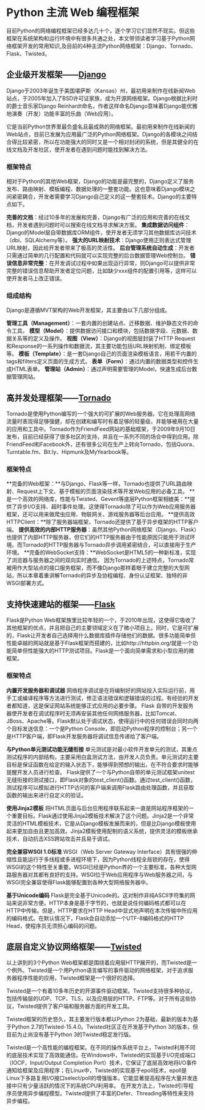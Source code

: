 # Python 主流 Web 编程框架

目前Python的网络编程框架已经多达几十个，逐个学习它们显然不现实。但这些框架在系统架构和运行环境中有很多共通之处，本文带领读者学习基于Python网络框架开发的常用知识,及目前的4种主流Python网络框架：Django、Tornado、Flask、Twisted。

## 企业级开发框架——[Django](https://www.djangoproject.com)

Django于2003年诞生于美国堪萨斯（Kansas）州，最初用来制作在线新闻Web站点，于2005年加入了BSD许可证家族，成为开源网络框架。Django根据比利时的爵士音乐家Django Reinhardt命名，作者这样命名Django意味着Django能优雅地演奏（开发）功能丰富的乐曲（Web应用）。

它是当前Python世界里最负盛名且最成熟的网络框架。最初用来制作在线新闻的Web站点，目前已发展为应用最广泛的Python网络框架。Django的各模块之间结合得比较紧密，所以在功能强大的同时又是一个相对封闭的系统，但是其健全的在线文档及开发社区，使开发者在遇到问题时能找到解决方法。

### 框架特点

相对于Python的其他Web框架，Django的功能是最完整的，Django定义了服务发布、路由映射、模板编程、数据处理的一整套功能。这也意味着Django模块之间紧密耦合，开发者需要学习Django自己定义的这一整套技术。Django的主要特点如下。

**完善的文档**：经过10多年的发展和完善，Django有广泛的应用和完善的在线文档，开发者遇到问题时可以搜索在线文档寻求解决方案。
**集成数据访问组件**：Django的Model层自带数据库ORM组件，使开发者无须学习其他数据库访问技术（dbi、SQLAlchemy等）。
**强大的URL映射技术**：Django使用正则表达式管理URL映射，因此给开发者带来了极高的灵活性。
**后台管理系统自动生成**：开发者只需通过简单的几行配置和代码就可以实现完整的后台数据管理Web控制台。
**错误信息非常完整**：在开发调试过程中如果出现运行异常，则Django可以提供非常完整的错误信息帮助开发者定位问题，比如缺少xxx组件的配置引用等，这样可以使开发者马上改正错误。

### 组成结构

Django是遵循MVT架构的Web开发框架，其主要由以下几部分组成。

**管理工具（Management）**：一套内置的创建站点、迁移数据、维护静态文件的命令工具。
**模型（Model）**：提供数据访问接口和模块，包括数据字段、元数据、数据关系等的定义及操作。
**视图（View）**：Django的视图层封装了HTTP Request和Response的一系列操作和数据流，其主要功能包括URL映射机制、绑定模板等。
**模板（Template）**：是一套Django自己的页面渲染模板语言，用若干内置的tags和filters定义页面的生成方式。
**表单（Form）**：通过内置的数据类型和控件生成HTML表单。
**管理站（Admin）**：通过声明需要管理的Model，快速生成后台数据管理网站。



## 高并发处理框架——[Tornado](https://tornado-zh-cn.readthedocs.io/zh_CN/latest/)

Tornado是使用Python编写的一个强大的可扩展的Web服务器。它在处理高网络流量时表现得足够强健，却在创建和编写时有着足够的轻量级，并能够被用在大量的应用和工具中。Tornado作为FriendFeed网站的基础框架，于2009年9月10日发布，目前已经获得了很多社区的支持，并且在一系列不同的场合中得到应用。除FriendFeed和Facebook外，还有很多公司在生产上转向Tornado，包括Quora、Turntable.fm、Bit.ly、Hipmunk及MyYearbook等。

### 框架特点

**完备的Web框架：**与Django、Flask等一样，Tornado也提供了URL路由映射、Request上下文、基于模板的页面渲染技术等开发Web应用的必备工具。
**是一个高效的网络库，性能与Twisted、Gevent等底层Python框架相媲美：**提供了异步I/O支持、超时事件处理。这使得Tornado除了可以作为Web应用服务器框架，还可以用来做爬虫应用、物联网关、游戏服务器等后台应用。
**提供高效HTTPClient：**除了服务器端框架，Tornado还提供了基于异步框架的HTTP客户端。
**提供高效的内部HTTP服务器**：虽然其他Python网络框架（Django、Flask）也提供了内部HTTP服务器，但它们的HTTP服务器由于性能原因只能用于测试环境。而Tornado的HTTP服务器与Tornado异步调用紧密结合，可以直接用于生产环境。
**完备的WebSocket支持：**WebSocket是HTML5的一种新标准，实现了浏览器与服务器之间的双向实时通信。
因为Tornado的上述特点，Tornado常被用作大型站点的接口服务框架，而不像Django那样着眼于建立完整的大型网站，所以本章着重讲解Tornado的异步及协程编程、身份认证框架、独特的非WSGI部署方式。



## 支持快速建站的框架——[Flask](https://dormousehole.readthedocs.io/en/latest/)

Flask是Python Web框架族里比较年轻的一个，于2010年出现，这使得它吸收了其他框架的优点，并且把自己的主要领域定义在了微小项目上。同时，它是可扩展的，Flask让开发者自己选择用什么数据库插件存储他们的数据。很多功能简单但性能卓越的网站就是基于Flask框架而搭建的，比如http://httpbin.org/就是一个功能简单但性能强大的HTTP测试项目。Flask是一个面向简单需求和小型应用的微框架。

### 框架特点

**内置开发服务器和调试器**
网络程序调试是在将编制好的网站投入实际运行前，用手工或编译程序等方法进行测试，修正语法错误和逻辑错误的过程。有经验的开发者都知道，这是保证网站系统能够正式应用的必要步骤。
Flask 自带的开发服务器使开发者在调试程序时无须再安装其他任何网络服务器，比如Tomcat、JBoss、Apache等。Flask默认处于调试状态，使得运行中的任何错误会同时向两个目标发送信息：一个是Python Console，即启动Python程序的控制台；另一个是HTTP客户端，即Flask开发服务器将调试信息传递给了客户端。

**与Python单元测试功能无缝衔接**
单元测试是对最小软件开发单元的测试，其重点测试程序的内部结构，主要采用白盒测试方法，由开发人员负责。单元测试的主要目标是保证函数在给定的输入状态下，能够得到预想的输出，在不符合要求时能够提醒开发人员进行检查。
Flask提供了一个与Python自带的单元测试框架unitest无缝衔接的测试接口，即Flask对象的test_client()函数。通过test_client()函数，测试程序可以模拟进行HTTP访问的客户端来调用Flask路由处理函数，并且获取函数的输出来进行自定义的验证。

**使用Jinja2模板**
将HTML页面与后台应用程序联系起来一直是网站程序框架的一个重要目标。Flask通过使用Jinja2模板技术解决了这个问题。Jinja2是一个非常灵活的HTML模板技术，它是从Django模板发展而来的，但是比Django模板使用起来更加自由且更加高效。Jinja2模板使用配制的语义系统，提供灵活的模板继承技术，自动抗击XSS跨站攻击并且易于调试。

**完全兼容WSGI 1.0标准**
WSGI（Web Server Gateway Interface）具有很强的伸缩性且能运行于多线程或多进程环境下，因为Python线程全局锁的存在，使得WSGI的这个特性至关重要。WSGI已经是Python界的一个主要标准，各种大型网路服务器对其都有良好的支持。WSGI位于Web应用程序与Web服务器之间，与WSGI完全兼容使得Flask能够配置到各种大型网络服务器中。

**基于Unicode编码**
Flask是完全基于Unicode的。这对制作非纯ASCII字符集的网站来说非常方便。HTTP本身是基于字节的，也就是说任何编码格式都可以在HTTP中传输。但是，HTTP要求在HTTP Head中显式地声明在本次传输中所应用的编码格式。在默认情况下，Flask会自动添加一个UTF-8编码格式的HTTP Head，使程序员无须担心编码的问题。



## 底层自定义协议网络框架——[Twisted](https://twistedmatrix.com/trac/)

以上讲到的3个Python Web框架都是围绕着应用层HTTP展开的，而Twisted是一个例外。Twisted是一个用Python语言编写的事件驱动的网络框架，对于追求服务器程序性能的应用，Twisted框架是一个很好的选择。

Twisted是一个有着10多年历史的开源事件驱动框架。Twisted支持很多种协议，包括传输层的UDP、TCP、TLS，以及应用层的HTTP、FTP等。对于所有这些协议，Twisted提供了客户端和服务器方面的开发工具。

Twisted框架的历史悠久，其主要发行版本都以Python 2为基础，最新的版本为基于Python 2.7的Twisted-15.4.0。Twisted社区正在开发基于Python 3的版本，但目前为止尚没有基于Python 3的Twisted稳定发行版。

Twisted是一个高性能的编程框架。在不同的操作系统平台上，Twisted利用不同的底层技术实现了高效能通信。在Windows中，Twisted的实现基于I/O完成端口（IOCP，Input/Output Completion Port）技术，它保证了底层高效地将I/O事件通知给框架及应用程序；在Linux中，Twisted的实现基于epoll技术，epoll是Linux下多路复用I/O接口select/poll的增强版本，它能显著提高程序在大量并发连接中只有少量活跃的情况下的系统CPU利用率。
在开发方法上，Twisted引导程序员使用异步编程模型。Twisted提供了丰富的Defer、Threading等特性来支持异步编程。